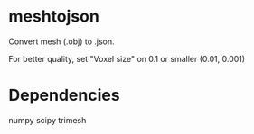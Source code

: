 # meshtojson
Convert mesh (.obj) to .json.

For better quality, set "Voxel size" on 0.1 or smaller (0.01, 0.001)
# Dependencies
numpy
scipy
trimesh
